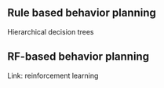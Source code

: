 ## Rule based behavior planning

Hierarchical decision trees

## RF-based behavior planning

Link: reinforcement learning




